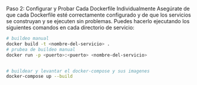 Paso 2: Configurar y Probar Cada Dockerfile Individualmente
Asegúrate de que cada Dockerfile esté correctamente configurado y de que los servicios se construyan y se ejecuten sin problemas. Puedes hacerlo ejecutando los siguientes comandos en cada directorio de servicio:

```sh
# buildeo manual
docker build -t <nombre-del-servicio> .
# prubea de buildeo manual
docker run -p <puerto>:<puerto> <nombre-del-servicio>


# buildear y levantar el docker-compose y sus imagenes
docker-compose up --build
```